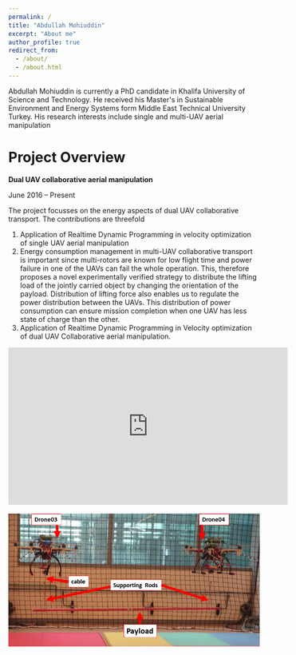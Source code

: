 ```yaml
---
permalink: /
title: "Abdullah Mohiuddin"
excerpt: "About me"
author_profile: true
redirect_from: 
  - /about/
  - /about.html
---
```

Abdullah Mohiuddin is currently a PhD candidate in Khalifa University of Science and Technology. He received his Master's in Sustainable Environment and Energy Systems form Middle East Technical University Turkey. His research interests include single and multi-UAV aerial manipulation

Project Overview
======

**Dual UAV collaborative aerial manipulation**

June 2016 – Present

The project focusses on the energy aspects of dual UAV collaborative transport. The contributions are threefold

1) Application of Realtime Dynamic Programming in velocity optimization of single UAV aerial manipulation
2) Energy consumption management in multi-UAV collaborative transport is important since multi-rotors are known for low flight time and power failure in one of the UAVs can fail the whole operation. This, therefore proposes a novel experimentally verified strategy to distribute the lifting load of the jointly carried object by changing the orientation of the payload. Distribution of lifting force also enables us to regulate the power distribution between the UAVs. This distribution of power consumption can ensure mission completion when one UAV has less state of charge than the other.
3) Application of Realtime Dynamic Programming in Velocity optimization of dual UAV Collaborative aerial manipulation.



<iframe width="560" height="315" src="https://www.youtube.com/embed/o2K4BWfRGHk" frameborder="0" allow="accelerometer; autoplay; encrypted-media; gyroscope; picture-in-picture" allowfullscreen></iframe>


![](/images/expdetails.png)
